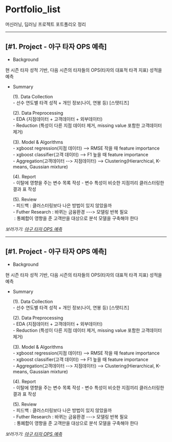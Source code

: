 Portfolio_list
================
머신러닝, 딥러닝 프로젝트 포트폴리오 정리

***
<h2>[#1. Project - 야구 타자 OPS 예측] </h2> 

- Background 
 <p> 현 시즌 타자 성적 기반, 다음 시즌의 타자들의 OPS(타자의 대표적 타격 지표) 성적을 예측 </p>

- Summary
	<p>(1). Data Collection <br/>
		- 선수 연도별 타격 성적 + 개인 정보(나이, 연봉 등) [스탯티즈] </p>
	<p>(2). Data Preprocessing <br/>
		- EDA (지점데이터 + 고객데이터 + 외부데이터) <br/>
		- Reduction (특성이 다른 지점 데이터  제거, missing value 포함한 고객데이터 제거)</p>
	<p>(3). Model & Algorithms <br/>
		- xgboost regression(지점 데이터) --> RMSE 작을 때 feature importance <br/>
		- xgboost classifier(고객 데이터) --> F1 높을 때 feature importance<br/>
		- Aggregation(고객데이터 --> 지점데이터) --> Clustering(Hierarchical, K-means, Gaussian mixture)</p>
	<p>(4). Report <br/>
		- 이탈에 영향을 주는 변수 목록 작성
		- 변수 특성이 비슷한 지점끼리 클러스터링한 결과 표 작성
	<p>(5). Review <br/>
		- 피드백 : 클러스터링보다 나은 방법이 있지 않았을까<br/>
		- Futher Research : 바뀌는 금융환경 ---> 모델링 반복 필요<br/>
		&nbsp;: 통폐합이 영향을 준 고객만을 대상으로 분석 모델을 구축해야 한다
		
*보러가기: [야구 타자 OPS 예측](https://github.com/bluemumin/dongguk_university_graduate_report_baseball_OPS_end)*
		
***
<h2>[#1. Project - 야구 타자 OPS 예측] </h2> 

- Background 
 <p> 현 시즌 타자 성적 기반, 다음 시즌의 타자들의 OPS(타자의 대표적 타격 지표) 성적을 예측 </p>

- Summary
	<p>(1). Data Collection <br/>
		- 선수 연도별 타격 성적 + 개인 정보(나이, 연봉 등) [스탯티즈] </p>
	<p>(2). Data Preprocessing <br/>
		- EDA (지점데이터 + 고객데이터 + 외부데이터) <br/>
		- Reduction (특성이 다른 지점 데이터  제거, missing value 포함한 고객데이터 제거)</p>
	<p>(3). Model & Algorithms <br/>
		- xgboost regression(지점 데이터) --> RMSE 작을 때 feature importance <br/>
		- xgboost classifier(고객 데이터) --> F1 높을 때 feature importance<br/>
		- Aggregation(고객데이터 --> 지점데이터) --> Clustering(Hierarchical, K-means, Gaussian mixture)</p>
	<p>(4). Report <br/>
		- 이탈에 영향을 주는 변수 목록 작성
		- 변수 특성이 비슷한 지점끼리 클러스터링한 결과 표 작성
	<p>(5). Review <br/>
		- 피드백 : 클러스터링보다 나은 방법이 있지 않았을까<br/>
		- Futher Research : 바뀌는 금융환경 ---> 모델링 반복 필요<br/>
		&nbsp;: 통폐합이 영향을 준 고객만을 대상으로 분석 모델을 구축해야 한다
		
*보러가기: [야구 타자 OPS 예측](https://github.com/bluemumin/dongguk_university_graduate_report_baseball_OPS_end)*
